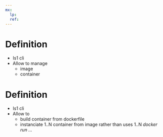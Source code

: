 ```yaml
---
mx:  
  lp:
  ref:
---
```


# Definition
- Is1 cli
- Allow to manage
  - image
  - container

# Definition
- Is1 cli
- Allow to 
  - build container from dockerfile
  - instanciate 1..N container from image rather than uses 1..N *docker run ...*
